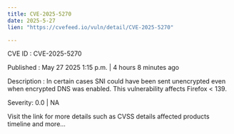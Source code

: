 ```yaml
---
title: CVE-2025-5270
date: 2025-5-27
lien: "https://cvefeed.io/vuln/detail/CVE-2025-5270"

---
```


CVE ID : CVE-2025-5270

Published :  May 27
2025
1:15 p.m. | 4 hours
8 minutes ago

Description : In certain cases
SNI could have been sent unencrypted even when encrypted DNS was enabled. This vulnerability affects Firefox < 139.

Severity: 0.0 | NA

Visit the link for more details
such as CVSS details
affected products
timeline
and more...

